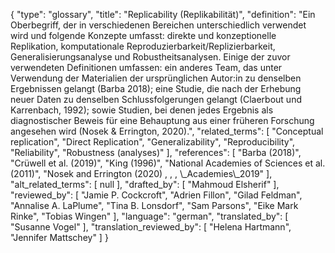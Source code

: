 {
    "type": "glossary",
    "title": "Replicability (Replikabilität)",
    "definition": "Ein Oberbegriff, der in verschiedenen Bereichen unterschiedlich verwendet wird und folgende Konzepte umfasst: direkte und konzeptionelle Replikation, komputationale Reproduzierbarkeit/Replizierbarkeit, Generalisierungsanalyse und Robustheitsanalysen. Einige der zuvor verwendeten Definitionen umfassen: ein anderes Team, das unter Verwendung der Materialien der ursprünglichen Autor:in zu denselben Ergebnissen gelangt (Barba 2018); eine Studie, die nach der Erhebung neuer Daten zu denselben Schlussfolgerungen gelangt (Claerbout und Karrenbach, 1992); sowie Studien, bei denen jedes Ergebnis als diagnostischer Beweis für eine Behauptung aus einer früheren Forschung angesehen wird (Nosek & Errington, 2020).",
    "related_terms": [
        "Conceptual replication",
        "Direct Replication",
        "Generalizability",
        "Reproducibility",
        "Reliability",
        "Robustness (analyses)"
    ],
    "references": [
        "Barba (2018)",
        "Crüwell et al. (2019)",
        "King (1996)",
        "National Academies of Sciences et al. (2011)",
        "Nosek and Errington (2020) , , , \\_Academies\\_2019"
    ],
    "alt_related_terms": [
        null
    ],
    "drafted_by": [
        "Mahmoud Elsherif"
    ],
    "reviewed_by": [
        "Jamie P. Cockcroft",
        "Adrien Fillon",
        "Gilad Feldman",
        "Annalise A. LaPlume",
        "Tina B. Lonsdorf",
        "Sam Parsons",
        "Eike Mark Rinke",
        "Tobias Wingen"
    ],
    "language": "german",
    "translated_by": [
        "Susanne Vogel"
    ],
    "translation_reviewed_by": [
        "Helena Hartmann",
        "Jennifer Mattschey"
    ]
}